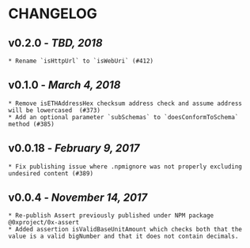 # CHANGELOG

## v0.2.0 - _TBD, 2018_

    * Rename `isHttpUrl` to `isWebUri` (#412)

## v0.1.0 - _March 4, 2018_

    * Remove isETHAddressHex checksum address check and assume address will be lowercased  (#373)
    * Add an optional parameter `subSchemas` to `doesConformToSchema` method (#385)

## v0.0.18 - _February 9, 2017_

    * Fix publishing issue where .npmignore was not properly excluding undesired content (#389)

## v0.0.4 - _November 14, 2017_

    * Re-publish Assert previously published under NPM package @0xproject/0x-assert
    * Added assertion isValidBaseUnitAmount which checks both that the value is a valid bigNumber and that it does not contain decimals.
